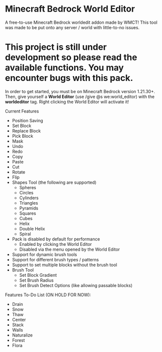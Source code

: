 # Minecraft Bedrock World Editor
A free-to-use Minecraft Bedrock worldedit addon made by WMCT! This tool was made to be put onto any server / world with little-to-no issues. 

# This project is still under development so please read the available functions. You may encounter bugs with this pack.

In order to get started, you must be on Minecraft Bedrock version 1.21.30+. Then, give yourself a **World Editor** (use /give @s we:world_editor) with the **worldeditor** tag. Right clicking the World Editor will activate it!

Current Features
- Position Saving
- Set Block
- Replace Block
- Pick Block
- Mask
- Undo
- Redo
- Copy
- Paste
- Cut
- Rotate
- Flip
- Shapes Tool (the following are supported)
  - Spheres
  - Circles
  - Cylinders
  - Triangles
  - Pyramids
  - Squares
  - Cubes
  - Helix
  - Double Helix
  - Spiral
- Pack is disabled by default for performance
  - Enabled by clicking the World Editor
  - Disabled via the menu opened by the World Editor
- Support for dynamic brush tools
- Support for different brush types / patterns
- Support to set multiple blocks without the brush tool
- Brush Tool
  - Set Block Gradient
  - Set Brush Radius
  - Set Brush Detect Options (like allowing passable blocks)

Features To-Do List (ON HOLD FOR NOW):
- Drain
- Snow
- Thaw
- Center
- Stack
- Walls
- Naturalize
- Forest
- Flora
